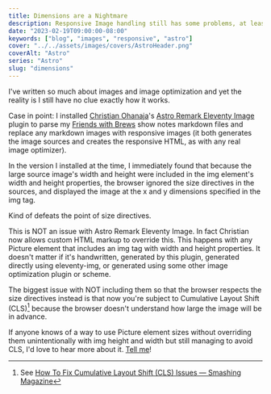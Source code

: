 ```yaml
---
title: Dimensions are a Nightmare
description: Responsive Image handling still has some problems, at least to my knowledge.
date: "2023-02-19T09:00:00-08:00"
keywords: ["blog", "images", "responsive", "astro"]
cover: "../../assets/images/covers/AstroHeader.png"
coverAlt: "Astro"
series: "Astro"
slug: "dimensions"
---
```


I've written so much about images and image optimization and yet the reality is I still have no clue exactly how it works.

Case in point: I installed [Christian Ohanaja](https://cjohanaja.com)'s [Astro Remark Eleventy Image](https://github.com/ChrisOh431/astro-remark-eleventy-image) plugin to parse my [Friends with Brews](https://friendswithbrews.com) show notes markdown files and replace any markdown images with responsive images (it both generates the image sources and creates the responsive HTML, as with any real image optimizer).

In the version I installed at the time, I immediately found that because the large source image's width and height were included in the img element's width and height properties, the browser ignored the size directives in the sources, and displayed the image at the x and y dimensions specified in the img tag.

Kind of defeats the point of size directives.

This is NOT an issue with Astro Remark Eleventy Image. In fact Christian now allows custom HTML markup to override this. This happens with any Picture element that includes an img tag with width and height properties. It doesn't matter if it's handwritten, generated by this plugin, generated directly using eleventy-img, or generated using some other image optimization plugin or scheme.

The biggest issue with NOT including them so that the browser respects the size directives instead is that now you're subject to Cumulative Layout Shift (CLS)[^1] because the browser doesn't understand how large the image will be in advance.

If anyone knows of a way to use Picture element sizes without overriding them unintentionally with img height and width but still managing to avoid CLS, I'd love to hear more about it. [Tell me](https://appdot.net/@scottaw)!

[^1]: See [How To Fix Cumulative Layout Shift (CLS) Issues — Smashing Magazine](https://www.smashingmagazine.com/2021/06/how-to-fix-cumulative-layout-shift-issues/)
